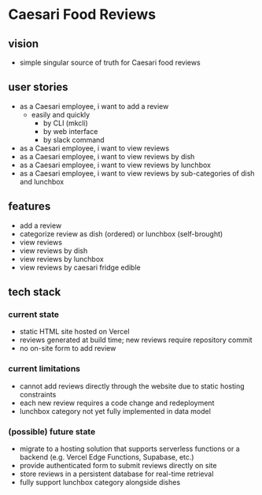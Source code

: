 # Caesari Food Reviews

## vision

- simple singular source of truth for Caesari food reviews

## user stories

- as a Caesari employee, i want to add a review
  - easily and quickly
     - by CLI (mkcli)
     - by web interface
     - by slack command
- as a Caesari employee, i want to view reviews
- as a Caesari employee, i want to view reviews by dish
- as a Caesari employee, i want to view reviews by lunchbox
- as a Caesari employee, i want to view reviews by sub-categories of dish and lunchbox

## features

- add a review
- categorize review as dish (ordered) or lunchbox (self-brought)
- view reviews
- view reviews by dish
- view reviews by lunchbox
- view reviews by caesari fridge edible

## tech stack

### current state

- static HTML site hosted on Vercel
- reviews generated at build time; new reviews require repository commit
- no on-site form to add review

### current limitations

- cannot add reviews directly through the website due to static hosting constraints
- each new review requires a code change and redeployment
- lunchbox category not yet fully implemented in data model

### (possible) future state

- migrate to a hosting solution that supports serverless functions or a backend (e.g. Vercel Edge Functions, Supabase, etc.)
- provide authenticated form to submit reviews directly on site
- store reviews in a persistent database for real-time retrieval
- fully support lunchbox category alongside dishes